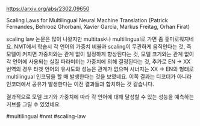 https://arxiv.org/abs/2302.09650

Scaling Laws for Multilingual Neural Machine Translation (Patrick Fernandes, Behrooz Ghorbani, Xavier Garcia, Markus Freitag, Orhan Firat)

scaling law 논문은 많이 나왔지만 multitask나 multilingual로 가면 좀 흥미로워지네요. NMT에서 학습시 각 언어의 가중치 비율과 scaling이 무관하게 움직인다는 것, 즉 모델이 커지면 가중치와는 관계 없이 일정하게 향상된다는 것, 모델 크기와는 관계 없이 각 언어에 사용되는 실질 파라미터는 가중치에 의해 결정된다는 것, 추가로 EN -> XX 번역의 경우 타겟 언어의 유사도와 성능은 관계가 없으며 시너지는 XX -> EN의 형태로 multilingual 인코딩을 할 때 발생한다는 것을 보였네요. 이쪽 결과는 디코더가 아니라 인코더에서 공유가 발생한다는 이전 결과들과 합치하는 것 같습니다.

결과적으로 모델 크기와 가중치에 따라 각 언어에 대해 달성할 수 있는 성능을 예측하는 커브를 그릴 수 있었네요.

#multilingual #nmt #scaling-law 